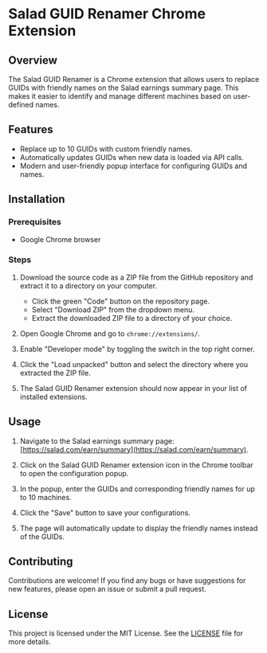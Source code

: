 # Salad GUID Renamer Chrome Extension

## Overview

The Salad GUID Renamer is a Chrome extension that allows users to replace GUIDs with friendly names on the Salad earnings summary page. This makes it easier to identify and manage different machines based on user-defined names.

## Features

- Replace up to 10 GUIDs with custom friendly names.
- Automatically updates GUIDs when new data is loaded via API calls.
- Modern and user-friendly popup interface for configuring GUIDs and names.

## Installation

### Prerequisites

- Google Chrome browser

### Steps

1. Download the source code as a ZIP file from the GitHub repository and extract it to a directory on your computer.

   - Click the green "Code" button on the repository page.
   - Select "Download ZIP" from the dropdown menu.
   - Extract the downloaded ZIP file to a directory of your choice.

2. Open Google Chrome and go to `chrome://extensions/`.

3. Enable "Developer mode" by toggling the switch in the top right corner.

4. Click the "Load unpacked" button and select the directory where you extracted the ZIP file.

5. The Salad GUID Renamer extension should now appear in your list of installed extensions.

## Usage

1. Navigate to the Salad earnings summary page: [https://salad.com/earn/summary](https://salad.com/earn/summary).

2. Click on the Salad GUID Renamer extension icon in the Chrome toolbar to open the configuration popup.

3. In the popup, enter the GUIDs and corresponding friendly names for up to 10 machines.

4. Click the "Save" button to save your configurations.

5. The page will automatically update to display the friendly names instead of the GUIDs.

## Contributing

Contributions are welcome! If you find any bugs or have suggestions for new features, please open an issue or submit a pull request.

## License

This project is licensed under the MIT License. See the [LICENSE](LICENSE) file for more details.
